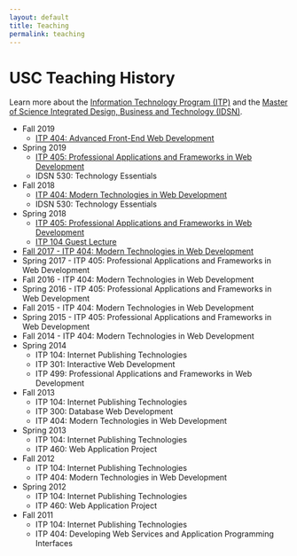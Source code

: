 ```yaml
---
layout: default
title: Teaching
permalink: teaching
---
```


# USC Teaching History

Learn more about the [Information Technology Program (ITP)](https://itp.usc.edu/) and the [Master of Science Integrated Design, Business and Technology (IDSN)](https://iovine-young.usc.edu/program/graduate-program.html).

- Fall 2019
    -   [ITP 404: Advanced Front-End Web Development](/teaching/2019/itp404)
-   Spring 2019
    -   [ITP 405: Professional Applications and Frameworks in Web Development](/teaching/2019/itp405)
    -   IDSN 530: Technology Essentials
-   Fall 2018
    -   [ITP 404: Modern Technologies in Web Development](/teaching/2018/itp404)
    -   IDSN 530: Technology Essentials
-   Spring 2018
    -   [ITP 405: Professional Applications and Frameworks in Web Development](/teaching/2018/itp405)
    -   [ITP 104 Guest Lecture](https://slides.com/davidtang/itp-104-intro-to-javascript-and-jquery#/)
-   [Fall 2017 - ITP 404: Modern Technologies in Web Development](/teaching/2017/itp404)
-   Spring 2017 - ITP 405: Professional Applications and Frameworks in Web Development
-   Fall 2016 - ITP 404: Modern Technologies in Web Development
-   Spring 2016 - ITP 405: Professional Applications and Frameworks in Web Development
-   Fall 2015 - ITP 404: Modern Technologies in Web Development
-   Spring 2015 - ITP 405: Professional Applications and Frameworks in Web Development
-   Fall 2014 - ITP 404: Modern Technologies in Web Development
-   Spring 2014
    -   ITP 104: Internet Publishing Technologies
    -   ITP 301: Interactive Web Development
    -   ITP 499: Professional Applications and Frameworks in Web Development
-   Fall 2013
    -   ITP 104: Internet Publishing Technologies
    -   ITP 300: Database Web Development
    -   ITP 404: Modern Technologies in Web Development
-   Spring 2013
    -   ITP 104: Internet Publishing Technologies
    -   ITP 460: Web Application Project
-   Fall 2012
    -   ITP 104: Internet Publishing Technologies
    -   ITP 404: Modern Technologies in Web Development
-   Spring 2012
    -   ITP 104: Internet Publishing Technologies
    -   ITP 460: Web Application Project
-   Fall 2011
    -   ITP 104: Internet Publishing Technologies
    -   ITP 404: Developing Web Services and Application Programming Interfaces
